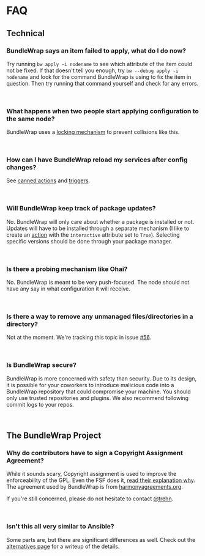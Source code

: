 # FAQ

## Technical

### BundleWrap says an item failed to apply, what do I do now?

Try running `bw apply -i nodename` to see which attribute of the item could not be fixed. If that doesn't tell you enough, try `bw --debug apply -i nodename` and look for the command BundleWrap is using to fix the item in question. Then try running that command yourself and check for any errors.

<br>

### What happens when two people start applying configuration to the same node?

BundleWrap uses a [locking mechanism](../guide/locks.md) to prevent collisions like this.

<br>

### How can I have BundleWrap reload my services after config changes?

See [canned actions](../repo/bundles.md#canned_actions) and [triggers](../repo/bundles.md#triggers).

<br>

### Will BundleWrap keep track of package updates?

No. BundleWrap will only care about whether a package is installed or not. Updates will have to be installed through a separate mechanism (I like to create an [action](../items/action.md) with the `interactive` attribute set to `True`). Selecting specific versions should be done through your package manager.

<br>

### Is there a probing mechanism like Ohai?

No. BundleWrap is meant to be very push-focused. The node should not have any say in what configuration it will receive.

<br>

### Is there a way to remove any unmanaged files/directories in a directory?

Not at the moment. We're tracking this topic in issue [#56](https://github.com/bundlewrap/bundlewrap/issues/56).

<br>

### Is BundleWrap secure?

BundleWrap is more concerned with safety than security. Due to its design, it is possible for your coworkers to introduce malicious code into a BundleWrap repository that could compromise your machine. You should only use trusted repositories and plugins. We also recommend following commit logs to your repos.

<br>

## The BundleWrap Project

### Why do contributors have to sign a Copyright Assignment Agreement?

While it sounds scary, Copyright assignment is used to improve the enforceability of the GPL. Even the FSF does it, [read their explanation why](http://www.gnu.org/licenses/why-assign.html). The agreement used by BundleWrap is from [harmonyagreements.org](http://harmonyagreements.org).

If you're still concerned, please do not hesitate to contact [@trehn](https://twitter.com/trehn).

<br>

### Isn't this all very similar to Ansible?

Some parts are, but there are significant differences as well. Check out the [alternatives page](alternatives.md#ansible) for a writeup of the details.

<br>
